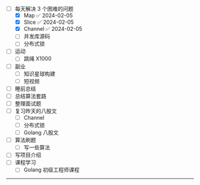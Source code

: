 - [ ] 每天解决 3 个困难的问题
	- [x] Map ✅ 2024-02-05
	- [x] Slice ✅ 2024-02-05
	- [x] Channel ✅ 2024-02-05
	- [ ] 并发库源码
	- [ ] 分布式锁
- [ ] 运动
	- [ ] 跳绳 X1000
- [ ] 副业
	- [ ] 知识星球构建
	- [ ] 短视频
- [ ] 睡前总结
- [ ] 总结算法套路
- [ ] 整理面试题
- [ ] 复习昨天的八股文
	- [ ] Channel
	- [ ] 分布式锁
	- [ ] Golang 八股文
- [ ] 算法刷题
	- [ ] 写一些算法
- [ ] 写项目介绍
- [ ] 课程学习
	- [ ] Golang 初级工程师课程

---
